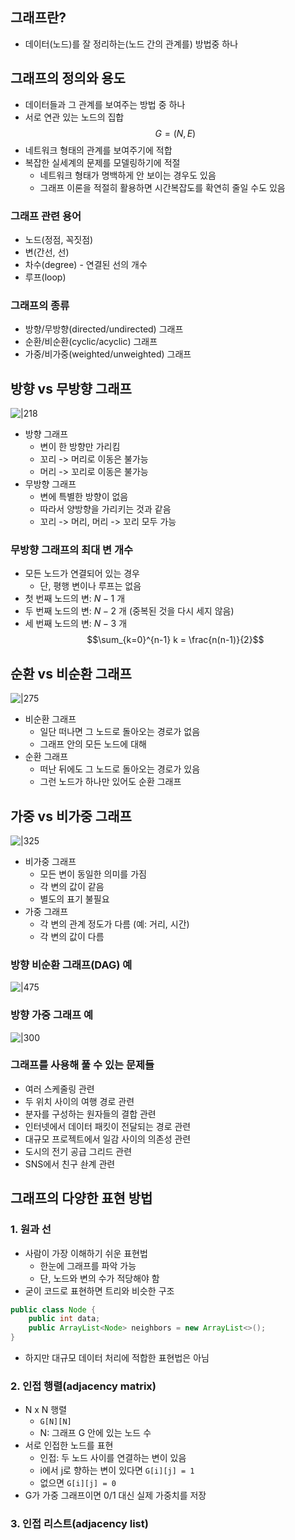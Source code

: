 ## 그래프란?
- 데이터(노드)를 잘 정리하는(노드 간의 관계를) 방법중 하나


## 그래프의 정의와 용도
- 데이터들과 그 관계를 보여주는 방법 중 하나
- 서로 연관 있는 노드의 집합
$$G = (N, E)$$
- 네트워크 형태의 관계를 보여주기에 적합
- 복잡한 실세계의 문제를 모델링하기에 적절
	- 네트워크 형태가 명백하게 안 보이는 경우도 있음
	- 그래프 이론을 적절히 활용하면 시간복잡도를 확연히 줄일 수도 있음

### 그래프 관련 용어
- 노드(정점, 꼭짓점)
- 변(간선, 선)
- 차수(degree) - 연결된 선의 개수
- 루프(loop)

### 그래프의 종류
- 방향/무방향(directed/undirected) 그래프
- 순환/비순환(cyclic/acyclic) 그래프
- 가중/비가중(weighted/unweighted) 그래프


## 방향 vs 무방향 그래프
![|218](https://i.imgur.com/syirIqV.png)

- 방향 그래프
	- 변이 한 방향만 가리킴
	- 꼬리 -> 머리로 이동은 불가능
	- 머리 -> 꼬리로 이동은 불가능
- 무방향 그래프
	- 변에 특별한 방향이 없음
	- 따라서 양방향을 가리키는 것과 같음
	- 꼬리 -> 머리, 머리 -> 꼬리 모두 가능

### 무방향 그래프의 최대 변 개수
- 모든 노드가 연결되어 있는 경우
	- 단, 평행 변이나 루프는 없음
- 첫 번째 노드의 변: $N -1$ 개
- 두 번째 노드의 변: $N - 2$ 개 (중복된 것을 다시 세지 않음)
- 세 번째 노드의 변: $N - 3$ 개
$$\sum_{k=0}^{n-1} k = \frac{n(n-1)}{2}$$

## 순환 vs 비순환 그래프
![|275](https://i.imgur.com/E12oxnd.png)

- 비순환 그래프
	- 일단 떠나면 그 노드로 돌아오는 경로가 없음
	- 그래프 안의 모든 노드에 대해
- 순환 그래프
	- 떠난 뒤에도 그 노드로 돌아오는 경로가 있음
	- 그런 노드가 하나만 있어도 순환 그래프


## 가중 vs 비가중 그래프
![|325](https://i.imgur.com/bgMhASD.png)

- 비가중 그래프
	- 모든 변이 동일한 의미를 가짐
	- 각 변의 값이 같음
	- 별도의 표기 불필요
- 가중 그래프
	- 각 변의 관계 정도가 다름 (예: 거리, 시간)
	- 각 변의 값이 다름

### 방향 비순환 그래프(DAG) 예
![|475](https://i.imgur.com/clqW40e.png)

### 방향 가중 그래프 예
![|300](https://i.imgur.com/Bxkv8Ko.png)

### 그래프를 사용해 풀 수 있는 문제들
- 여러 스케줄링 관련
- 두 위치 사이의 여행 경로 관련
- 분자를 구성하는 원자들의 결합 관련
- 인터넷에서 데이터 패킷이 전달되는 경로 관련
- 대규모 프로젝트에서 일감 사이의 의존성 관련
- 도시의 전기 공급 그리드 관련
- SNS에서 친구 솬계 관련

## 그래프의 다양한 표현 방법
### 1. 원과 선
- 사람이 가장 이해하기 쉬운 표현법
	- 한눈에 그래프를 파악 가능
	- 단, 노드와 변의 수가 적당해야 함
- 굳이 코드로 표현하면 트리와 비슷한 구조
```java
public class Node {
	public int data;
	public ArrayList<Node> neighbors = new ArrayList<>();
}
```
- 하지만 대규모 데이터 처리에 적합한 표현법은 아님

### 2. 인접 행렬(adjacency matrix)
- N x N 행렬
	- `G[N][N]`
	- N: 그래프 G 안에 있는 노드 수
- 서로 인접한 노드를 표현
	- 인접: 두 노드 사이를 연결하는 변이 있음
	- i에서 j로 향하는 변이 있다면 `G[i][j] = 1`
	- 없으면 `G[i][j] = 0`
- G가 가중 그래프이면 0/1 대신 실제 가중치를 저장

### 3. 인접 리스트(adjacency list)
